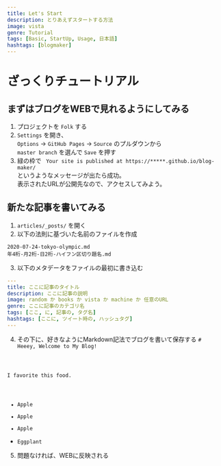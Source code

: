 ```yaml
---
title: Let's Start
description: とりあえずスタートする方法
image: vista
genre: Tutorial
tags: [Basic, StartUp, Usage, 日本語]
hashtags: [blogmaker]
---
```


# ざっくりチュートリアル

## まずはブログをWEBで見れるようにしてみる
1. プロジェクトを `Folk` する
2. `Settings` を開き、<br>
`Options` -> `GitHub Pages` -> `Source` のプルダウンから<br>
`master branch` を選んで `Save` を押す
3. 緑の枠で ` Your site is published at https://*****.github.io/blog-maker/`<br>
というようなメッセージが出たら成功。<br>
表示されたURLが公開先なので、アクセスしてみよう。

## 新たな記事を書いてみる
1. `articles/_posts/` を開く
2. 以下の法則に基づいた名前のファイルを作成
```
2020-07-24-tokyo-olympic.md
年4桁-月2桁-日2桁-ハイフン区切り題名.md
```
3. 以下のメタデータをファイルの最初に書き込む
```yml
---
title: ここに記事のタイトル
description: ここに記事の説明
image: random か books か vista か machine か 任意のURL
genre: ここに記事のカテゴリ名
tags: [ここ, に, 記事の, タグ名]
hashtags: [ここに, ツイート時の, ハッシュタグ]
---
```
4. その下に、好きなようにMarkdown記法でブログを書いて保存する
<code># Heeey, Welcome to My Blog!

I favorite this food.

- Apple
- Apple
- Apple
- Eggplant</code>
5. 問題なければ、WEBに反映される
